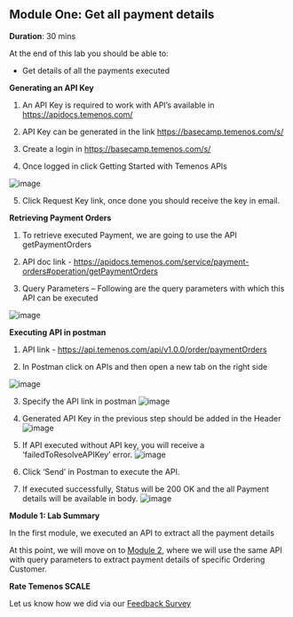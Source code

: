 ## Module One: Get all payment details

**Duration**: 30 mins

At the end of this lab you should be able to:
- Get details of all the payments executed 

**Generating an API Key**
1. An API Key is required to work with API’s available in https://apidocs.temenos.com/

2. API Key can be generated in the link https://basecamp.temenos.com/s/

3. Create a login in https://basecamp.temenos.com/s/

4. Once logged in click Getting Started with Temenos APIs 

![image](https://github.com/temenos/SCALE2020/blob/main/Lab%202%20-%20Payments%20Experience/images/image002.png)

5. Click Request Key link, once done you should receive the key in email.

**Retrieving Payment Orders**

1. To retrieve executed Payment, we are going to use the API getPaymentOrders

2. API doc link - https://apidocs.temenos.com/service/payment-orders#operation/getPaymentOrders

3. Query Parameters – Following are the query parameters with which this API can be executed

![image](https://github.com/temenos/SCALE2020/blob/main/Lab%202%20-%20Payments%20Experience/images/image003.png)

**Executing API in postman**

1. API link - https://api.temenos.com/api/v1.0.0/order/paymentOrders

2. In Postman click on APIs and then open a new tab on the right side

![image](https://github.com/temenos/SCALE2020/blob/main/Lab%202%20-%20Payments%20Experience/images/image004.png)

3. Specify the API link in postman 
![image](https://github.com/temenos/SCALE2020/blob/main/Lab%202%20-%20Payments%20Experience/images/image005.png)

4. Generated API Key in the previous step should be added in the Header
![image](https://github.com/temenos/SCALE2020/blob/main/Lab%202%20-%20Payments%20Experience/images/image006.png)

5. If API executed without API key, you will receive a ‘failedToResolveAPIKey’ error.
![image](https://github.com/temenos/SCALE2020/blob/main/Lab%202%20-%20Payments%20Experience/images/image007.png)

6. Click ‘Send’ in Postman to execute the API.

7. If executed successfully, Status will be 200 OK and the all Payment details will be available in body. 
![image](https://github.com/temenos/SCALE2020/blob/main/Lab%202%20-%20Payments%20Experience/images/image008.png)

**Module 1: Lab Summary**

In the first module, we executed an API to extract all the payment details

At this point, we will move on to [Module 2](https://github.com/temenos/SCALE2020/blob/main/Lab%202%20-%20Payments%20Experience/Module2-GetPaymentsBasedOnOrdering.md), where we will use the same API with query parameters to extract payment details of specific Ordering Customer.

**Rate Temenos SCALE**

Let us know how we did via our [Feedback Survey]()